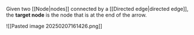 Given two [[Node|nodes]] connected by a [[Directed edge|directed edge]], the **target node** is the node that is at the end of the arrow.

![[Pasted image 20250207161426.png]]